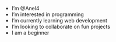 - I’m @Anel4
- I’m interested in programming
- I’m currently learning web development
- I’m looking to collaborate on fun projects
- I am a beginner


<!---
Anel4/Anel4 is a ✨ special ✨ repository because its `README.md` (this file) appears on your GitHub profile.
You can click the Preview link to take a look at your changes.
--->
